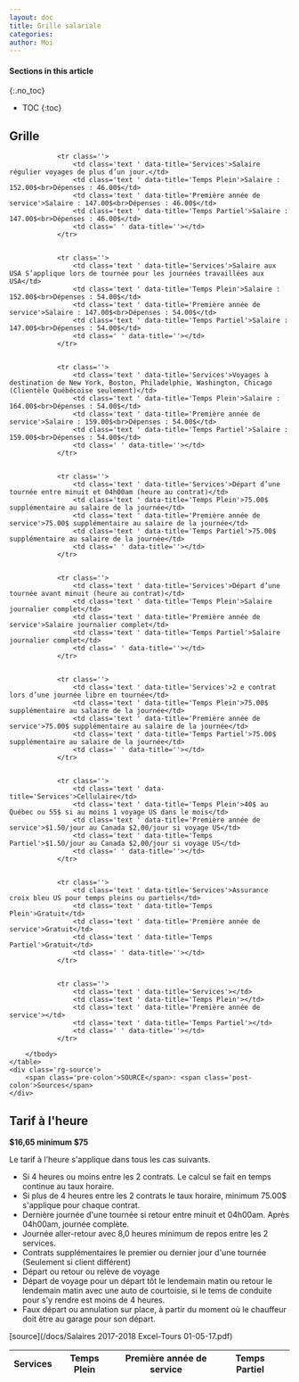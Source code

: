```yaml
---
layout: doc
title: Grille salariale
categories:
author: Moi
---
```


#### Sections in this article
{:.no_toc}
* TOC
{:toc}

## Grille

<div class='rg-container'>
	<table class='rg-table zebra' summary='Hed'>
		<!-- <caption class='rg-header'>
			<span class='rg-hed'>Hed</span>
			<span class='rg-dek'>Dek goes here.</span>
		</caption> -->
		<thead>
			<tr>
				<th class='text '>Services</th>
				<th class='text '>Temps Plein</th>
				<th class='text '>Première année de service</th>
				<th class='text '>Temps Partiel</th>
				<th class=' '></th>
			</tr>
		</thead>
		<tbody>

				<tr class=''>
					<td class='text ' data-title='Services'>Salaire régulier voyages de plus d’un jour.</td>
					<td class='text ' data-title='Temps Plein'>Salaire : 152.00$<br>Dépenses : 46.00$</td>
					<td class='text ' data-title='Première année de service'>Salaire : 147.00$<br>Dépenses : 46.00$</td>
					<td class='text ' data-title='Temps Partiel'>Salaire : 147.00$<br>Dépenses : 46.00$</td>
					<td class=' ' data-title=''></td>
				</tr>


				<tr class=''>
					<td class='text ' data-title='Services'>Salaire aux USA S’applique lors de tournée pour les journées travaillées aux USA</td>
					<td class='text ' data-title='Temps Plein'>Salaire : 152.00$<br>Dépenses : 54.00$</td>
					<td class='text ' data-title='Première année de service'>Salaire : 147.00$<br>Dépenses : 54.00$</td>
					<td class='text ' data-title='Temps Partiel'>Salaire : 147.00$<br>Dépenses : 54.00$</td>
					<td class=' ' data-title=''></td>
				</tr>


				<tr class=''>
					<td class='text ' data-title='Services'>Voyages à destination de New York, Boston, Philadelphie, Washington, Chicago (Clientèle Québécoise seulement)</td>
					<td class='text ' data-title='Temps Plein'>Salaire : 164.00$<br>Dépenses : 54.00$</td>
					<td class='text ' data-title='Première année de service'>Salaire : 159.00$<br>Dépenses : 54.00$</td>
					<td class='text ' data-title='Temps Partiel'>Salaire : 159.00$<br>Dépenses : 54.00$</td>
					<td class=' ' data-title=''></td>
				</tr>


				<tr class=''>
					<td class='text ' data-title='Services'>Départ d’une tournée entre minuit et 04h00am (heure au contrat)</td>
					<td class='text ' data-title='Temps Plein'>75.00$ supplémentaire au salaire de la journée</td>
					<td class='text ' data-title='Première année de service'>75.00$ supplémentaire au salaire de la journée</td>
					<td class='text ' data-title='Temps Partiel'>75.00$ supplémentaire au salaire de la journée</td>
					<td class=' ' data-title=''></td>
				</tr>


				<tr class=''>
					<td class='text ' data-title='Services'>Départ d’une tournée avant minuit (heure au contrat)</td>
					<td class='text ' data-title='Temps Plein'>Salaire journalier complet</td>
					<td class='text ' data-title='Première année de service'>Salaire journalier complet</td>
					<td class='text ' data-title='Temps Partiel'>Salaire journalier complet</td>
					<td class=' ' data-title=''></td>
				</tr>


				<tr class=''>
					<td class='text ' data-title='Services'>2 e contrat lors d’une journée libre en tournée</td>
					<td class='text ' data-title='Temps Plein'>75.00$ supplémentaire au salaire de la journée</td>
					<td class='text ' data-title='Première année de service'>75.00$ supplémentaire au salaire de la journée</td>
					<td class='text ' data-title='Temps Partiel'>75.00$ supplémentaire au salaire de la journée</td>
					<td class=' ' data-title=''></td>
				</tr>


				<tr class=''>
					<td class='text ' data-title='Services'>Cellulaire</td>
					<td class='text ' data-title='Temps Plein'>40$ au Québec ou 55$ si au moins 1 voyage US dans le mois</td>
					<td class='text ' data-title='Première année de service'>$1.50/jour au Canada $2,00/jour si voyage US</td>
					<td class='text ' data-title='Temps Partiel'>$1.50/jour au Canada $2,00/jour si voyage US</td>
					<td class=' ' data-title=''></td>
				</tr>


				<tr class=''>
					<td class='text ' data-title='Services'>Assurance croix bleu US pour temps pleins ou partiels</td>
					<td class='text ' data-title='Temps Plein'>Gratuit</td>
					<td class='text ' data-title='Première année de service'>Gratuit</td>
					<td class='text ' data-title='Temps Partiel'>Gratuit</td>
					<td class=' ' data-title=''></td>
				</tr>


				<tr class=''>
					<td class='text ' data-title='Services'></td>
					<td class='text ' data-title='Temps Plein'></td>
					<td class='text ' data-title='Première année de service'></td>
					<td class='text ' data-title='Temps Partiel'></td>
					<td class=' ' data-title=''></td>
				</tr>

		</tbody>
	</table>
	<div class='rg-source'>
		<span class='pre-colon'>SOURCE</span>: <span class='post-colon'>Sources</span>
	</div>
</div>

## Tarif à l'heure

**$16,65 minimum $75**

Le tarif à l'heure s'applique dans tous les cas suivants.
- Si 4 heures ou moins entre les 2 contrats. Le calcul se fait en temps continue au taux horaire.
- Si plus de 4 heures entre les 2 contrats le taux horaire, minimum 75.00$ s'applique pour chaque contrat.
- Dernière journée d'une tournée si retour entre minuit et 04h00am. Après 04h00am, journée complète.
- Journée aller-retour avec 8,0 heures minimum de repos entre les 2 services.
- Contrats supplémentaires le premier ou dernier jour d'une tournée (Seulement si client différent)
- Départ ou retour ou relève de voyage
- Départ de voyage pour un départ tôt le lendemain matin ou retour le lendemain matin avec une auto de courtoisie, si
le tems de conduite pour s'y rendre est moins de 4 heures.
- Faux départ ou annulation sur place, à partir du moment où le chauffeur doit être au garage pour son départ.

<!-- [source](/autocar_mediocrite/docs/Salaires 2017-2018 Excel-Tours 01-05-17.pdf) -->
[source](/docs/Salaires 2017-2018 Excel-Tours 01-05-17.pdf)
